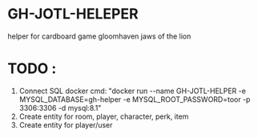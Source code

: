 # GH-JOTL-HELEPER
helper for cardboard game gloomhaven jaws of the lion

# TODO :
1. Connect SQL docker cmd: "docker run --name GH-JOTL-HELPER -e MYSQL_DATABASE=gh-helper -e MYSQL_ROOT_PASSWORD=toor -p 3306:3306 -d mysql:8.1"
2. Create entity for room, player, character, perk, item
3. Create entity for player/user
